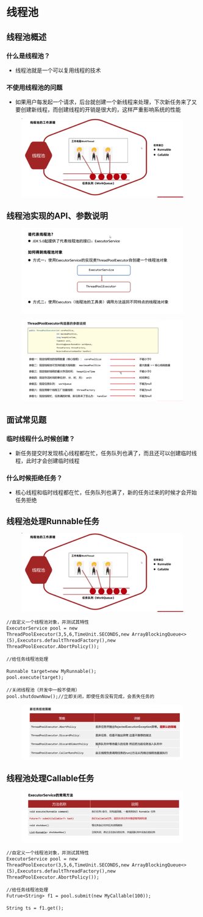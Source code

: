 # 线程池

## 线程池概述

### 什么是线程池？
* 线程池就是一个可以复用线程的技术

### 不使用线程池的问题
* 如果用户每发起一个请求，后台就创建一个新线程来处理，下次新任务来了又要创建新线程，而创建线程的开销是很大的，这样严重影响系统的性能

<figure><img src="../.gitbook/assets/Screen Shot 2022-11-12 at 11.49.48 PM.png" alt=""><figcaption></figcaption></figure>

## 线程池实现的API、参数说明

<figure><img src="../.gitbook/assets/Screen Shot 2022-11-12 at 11.50.55 PM.png" alt=""><figcaption></figcaption></figure>

<figure><img src="../.gitbook/assets/Screen Shot 2022-11-12 at 11.53.50 PM.png " alt=""><figcaption></figcaption></figure>

## 面试常见题

### 临时线程什么时候创建？
* 新任务提交时发现核心线程都在忙，任务队列也满了，而且还可以创建临时线程，此时才会创建临时线程

### 什么时候拒绝任务？
* 核心线程和临时线程都在忙，任务队列也满了，新的任务过来的时候才会开始任务拒绝

## 线程池处理Runnable任务

 <figure><img src="../.gitbook/assets/Screen Shot 2022-11-12 at 11.49.48 PM.png" alt=""><figcaption></figcaption></figure>

```
//自定义一个线程池对象，并测试其特性
ExecutorService pool = new ThreadPoolExecutor(3,5,6,TimeUnit.SECONDS,new ArrayBlockingQueue<>(5),Executors.defaultThreadFactory(),new ThreadPoolExecutor.AbortPolicy());

//给任务线程池处理

Runnable target=new MyRunnable();
pool.execute(target);

//关闭线程池（开发中一般不使用）
pool.shutdownNow();//立即关闭，即使任务没有完成，会丢失任务的

```

 <figure><img src="../.gitbook/assets/Screen Shot 2022-11-13 at 11.43.50 AM.png" alt=""><figcaption></figcaption></figure>
 
 
## 线程池处理Callable任务

 <figure><img src="../.gitbook/assets/Screen Shot 2022-11-13 at 11.47.13 AM.png" alt=""><figcaption></figcaption></figure>
 
 ```
 //自定义一个线程池对象，并测试其特性
ExecutorService pool = new ThreadPoolExecutor(3,5,6,TimeUnit.SECONDS,new ArrayBlockingQueue<>(5),Executors.defaultThreadFactory(),new ThreadPoolExecutor.AbortPolicy());

//给任务线程池处理
Futrue<String> f1 = pool.submit(new MyCallable(100));

String ts = f1.get();
 ```
 
